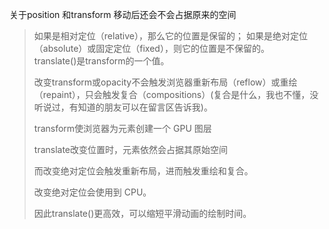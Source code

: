 关于position 和transform 移动后还会不会占据原来的空间  
> 如果是相对定位（relative），那么它的位置是保留的；
如果是绝对定位（absolute）或固定定位（fixed），则它的位置是不保留的。   
translate()是transform的一个值。
> 
> 改变transform或opacity不会触发浏览器重新布局（reflow）或重绘（repaint），只会触发复合（compositions）(复合是什么，我也不懂，没听说过，有知道的朋友可以在留言区告诉我)。
> 
> transform使浏览器为元素创建一个 GPU 图层
> 
> translate改变位置时，元素依然会占据其原始空间
> 
> 而改变绝对定位会触发重新布局，进而触发重绘和复合。
> 
> 改变绝对定位会使用到 CPU。
> 
> 因此translate()更高效，可以缩短平滑动画的绘制时间。
> 
 